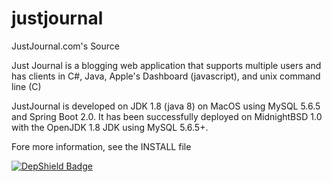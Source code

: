 justjournal
===========

JustJournal.com's Source

Just Journal is a blogging web application that supports multiple users and has clients in
C#, Java, Apple's Dashboard (javascript), and unix command line (C)

JustJournal is developed on JDK 1.8 (java 8) on MacOS 
using MySQL 5.6.5 and Spring Boot 2.0.  It has been successfully
deployed on MidnightBSD 1.0 with the OpenJDK 1.8 JDK using MySQL 5.6.5+.

Fore more information, see the INSTALL file


[![DepShield Badge](https://depshield.sonatype.org/badges/laffer1/justjournal/depshield.svg)](https://depshield.github.io)
